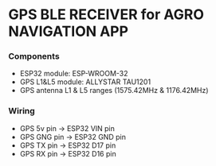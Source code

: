 # GPS BLE RECEIVER for AGRO NAVIGATION APP

### Components

- ESP32 module: ESP-WROOM-32
- GPS L1&L5 module: ALLYSTAR TAU1201
- GPS antenna L1 & L5 ranges (1575.42MHz & 1176.42MHz)

### Wiring

- GPS 5v pin -> ESP32 VIN pin
- GPS GNG pin -> ESP32 GND pin
- GPS TX pin -> ESP32 D17 pin
- GPS RX pin -> ESP32 D16 pin
